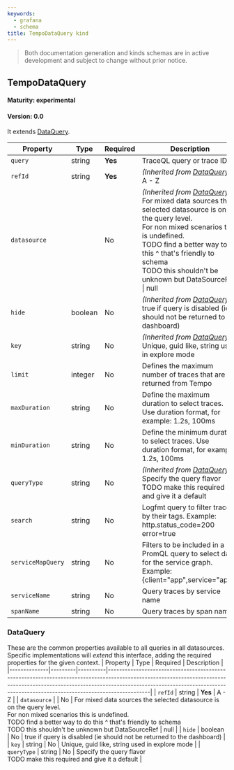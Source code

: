```yaml
---
keywords:
  - grafana
  - schema
title: TempoDataQuery kind
---
```

> Both documentation generation and kinds schemas are in active development and subject to change without prior notice.

## TempoDataQuery

#### Maturity: experimental
#### Version: 0.0




It extends [DataQuery](#dataquery).

| Property          | Type    | Required | Description                                                                                                                                                                                                                                                                                            |
|-------------------|---------|----------|--------------------------------------------------------------------------------------------------------------------------------------------------------------------------------------------------------------------------------------------------------------------------------------------------------|
| `query`           | string  | **Yes**  | TraceQL query or trace ID                                                                                                                                                                                                                                                                              |
| `refId`           | string  | **Yes**  | *(Inherited from [DataQuery](#dataquery))*<br/>A - Z                                                                                                                                                                                                                                                   |
| `datasource`      |         | No       | *(Inherited from [DataQuery](#dataquery))*<br/>For mixed data sources the selected datasource is on the query level.<br/>For non mixed scenarios this is undefined.<br/>TODO find a better way to do this ^ that's friendly to schema<br/>TODO this shouldn't be unknown but DataSourceRef &#124; null |
| `hide`            | boolean | No       | *(Inherited from [DataQuery](#dataquery))*<br/>true if query is disabled (ie should not be returned to the dashboard)                                                                                                                                                                                  |
| `key`             | string  | No       | *(Inherited from [DataQuery](#dataquery))*<br/>Unique, guid like, string used in explore mode                                                                                                                                                                                                          |
| `limit`           | integer | No       | Defines the maximum number of traces that are returned from Tempo                                                                                                                                                                                                                                      |
| `maxDuration`     | string  | No       | Define the maximum duration to select traces. Use duration format, for example: 1.2s, 100ms                                                                                                                                                                                                            |
| `minDuration`     | string  | No       | Define the minimum duration to select traces. Use duration format, for example: 1.2s, 100ms                                                                                                                                                                                                            |
| `queryType`       | string  | No       | *(Inherited from [DataQuery](#dataquery))*<br/>Specify the query flavor<br/>TODO make this required and give it a default                                                                                                                                                                              |
| `search`          | string  | No       | Logfmt query to filter traces by their tags. Example: http.status_code=200 error=true                                                                                                                                                                                                                  |
| `serviceMapQuery` | string  | No       | Filters to be included in a PromQL query to select data for the service graph. Example: {client="app",service="app"}                                                                                                                                                                                   |
| `serviceName`     | string  | No       | Query traces by service name                                                                                                                                                                                                                                                                           |
| `spanName`        | string  | No       | Query traces by span name                                                                                                                                                                                                                                                                              |

### DataQuery

These are the common properties available to all queries in all datasources.
Specific implementations will *extend* this interface, adding the required
properties for the given context.
| Property     | Type    | Required | Description                                                                                                                                                                                                                                             |
|--------------|---------|----------|---------------------------------------------------------------------------------------------------------------------------------------------------------------------------------------------------------------------------------------------------------|
| `refId`      | string  | **Yes**  | A - Z                                                                                                                                                                                                                                                   |
| `datasource` |         | No       | For mixed data sources the selected datasource is on the query level.<br/>For non mixed scenarios this is undefined.<br/>TODO find a better way to do this ^ that's friendly to schema<br/>TODO this shouldn't be unknown but DataSourceRef &#124; null |
| `hide`       | boolean | No       | true if query is disabled (ie should not be returned to the dashboard)                                                                                                                                                                                  |
| `key`        | string  | No       | Unique, guid like, string used in explore mode                                                                                                                                                                                                          |
| `queryType`  | string  | No       | Specify the query flavor<br/>TODO make this required and give it a default                                                                                                                                                                              |


